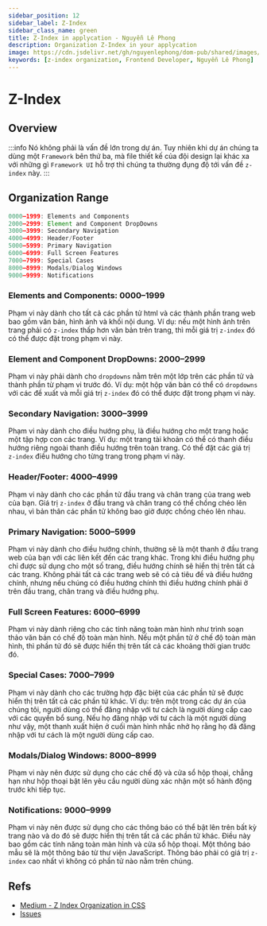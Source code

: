 ```yaml
---
sidebar_position: 12
sidebar_label: Z-Index
sidebar_class_name: green
title: Z-Index in applycation - Nguyễn Lê Phong
description: Organization Z-Index in your applycation
image: https://cdn.jsdelivr.net/gh/nguyenlephong/dom-pub/shared/images/cv/images/dom.png
keywords: [z-index organization, Frontend Developer, Nguyễn Lê Phong]
---
```


# Z-Index

## Overview

:::info
Nó không phải là vấn đề lớn trong dự án. Tuy nhiên khi dự án chúng ta dùng một `Framework` bên thứ ba, mà file thiết kế của đội design lại khác xa với những gì `Framework UI` hỗ trợ thì chúng ta thường đụng độ tới vấn đề `z-index` này.
:::

## Organization Range

```js
0000–1999: Elements and Components
2000–2999: Element and Component DropDowns
3000–3999: Secondary Navigation
4000–4999: Header/Footer
5000–5999: Primary Navigation
6000–6999: Full Screen Features
7000–7999: Special Cases
8000–8999: Modals/Dialog Windows
9000–9999: Notifications
```

### Elements and Components: 0000–1999

Phạm vi này dành cho tất cả các phần tử html và các thành phần trang web bao gồm văn bản, hình ảnh và khối nội dung. Ví dụ: nếu một hình ảnh trên trang phải có `z-index` thấp hơn văn bản trên trang, thì mỗi giá trị `z-index` đó có thể được đặt trong phạm vi này.

### Element and Component DropDowns: 2000–2999

Phạm vi này phải dành cho `dropdowns` nằm trên một lớp trên các phần tử và thành phần từ phạm vi trước đó. Ví dụ: một hộp văn bản có thể có `dropdowns` với các đề xuất và mỗi giá trị `z-index` đó có thể được đặt trong phạm vi này.

### Secondary Navigation: 3000–3999

Phạm vi này dành cho điều hướng phụ, là điều hướng cho một trang hoặc một tập hợp con các trang. Ví dụ: một trang tài khoản có thể có thanh điều hướng riêng ngoài thanh điều hướng trên toàn trang. Có thể đặt các giá trị `z-index` điều hướng cho từng trang trong phạm vi này.

### Header/Footer: 4000–4999

Phạm vi này dành cho các phần tử đầu trang và chân trang của trang web của bạn. Giá trị `z-index` ở đầu trang và chân trang có thể chồng chéo lên nhau, vì bản thân các phần tử không bao giờ được chồng chéo lên nhau.

### Primary Navigation: 5000–5999

Phạm vi này dành cho điều hướng chính, thường sẽ là một thanh ở đầu trang web của bạn với các liên kết đến các trang khác. Trong khi điều hướng phụ chỉ được sử dụng cho một số trang, điều hướng chính sẽ hiển thị trên tất cả các trang.
Không phải tất cả các trang web sẽ có cả tiêu đề và điều hướng chính, nhưng nếu chúng có điều hướng chính thì điều hướng chính phải ở trên đầu trang, chân trang và điều hướng phụ.

### Full Screen Features: 6000–6999

Phạm vi này dành riêng cho các tính năng toàn màn hình như trình soạn thảo văn bản có chế độ toàn màn hình. Nếu một phần tử ở chế độ toàn màn hình, thì phần tử đó sẽ được hiển thị trên tất cả các khoảng thời gian trước đó.

### Special Cases: 7000–7999

Phạm vi này dành cho các trường hợp đặc biệt của các phần tử sẽ được hiển thị trên tất cả các phần tử khác. Ví dụ: trên một trong các dự án của chúng tôi, người dùng có thể đăng nhập với tư cách là người dùng cấp cao với các quyền bổ sung. Nếu họ đăng nhập với tư cách là một người dùng như vậy, một thanh xuất hiện ở cuối màn hình nhắc nhở họ rằng họ đã đăng nhập với tư cách là một người dùng cấp cao.

### Modals/Dialog Windows: 8000–8999

Phạm vi này nên được sử dụng cho các chế độ và cửa sổ hộp thoại, chẳng hạn như hộp thoại bật lên yêu cầu người dùng xác nhận một số hành động trước khi tiếp tục.

### Notifications: 9000–9999

Phạm vi này nên được sử dụng cho các thông báo có thể bật lên trên bất kỳ trang nào và do đó sẽ được hiển thị trên tất cả các phần tử khác. Điều này bao gồm các tính năng toàn màn hình và cửa sổ hộp thoại.
Một thông báo mẫu sẽ là một thông báo từ thư viện JavaScript. Thông báo phải có giá trị `z-index` cao nhất vì không có phần tử nào nằm trên chúng.

## Refs

- [Medium - Z Index Organization in CSS](https://medium.com/science-journal/z-index-organization-in-css-5913fd4c25c9)
- [Issues](https://philipwalton.com/articles/what-no-one-told-you-about-z-index/)
